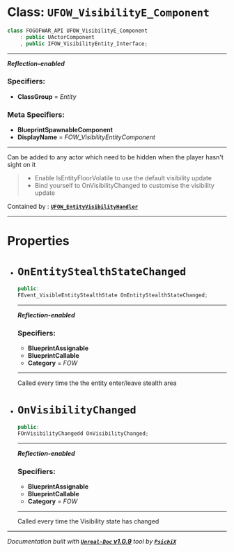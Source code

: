 # **Class: `UFOW_VisibilityE_Component`**

```cpp
class FOGOFWAR_API UFOW_VisibilityE_Component
    : public UActorComponent
    , public IFOW_VisibilityEntity_Interface;
```

---

**_Reflection-enabled_**

### Specifiers:
- **ClassGroup** = _Entity_

### Meta Specifiers:
- **BlueprintSpawnableComponent**
- **DisplayName** = _FOW_VisibilityEntityComponent_

---

Can be added to any actor which need to be hidden when the player hasn't sight on it

> - Enable IsEntityFloorVolatile to use the default visibility update
> - Bind yourself to OnVisibilityChanged to customise the visibility update

Contained by : [**`UFOW_EntityVisibilityHandler`**](/reference/classes/UFOW_EntityVisibilityHandler.md)

---

# **Properties**

* # __`OnEntityStealthStateChanged`__

    ```cpp
    public:
    FEvent_VisibleEntityStealthState OnEntityStealthStateChanged;
    ```
    
    ---
    
    **_Reflection-enabled_**
    
    ### Specifiers:
    - **BlueprintAssignable**
    - **BlueprintCallable**
    - **Category** = _FOW_
    
    ---
    
    Called every time the the entity enter/leave stealth area
    

* # __`OnVisibilityChanged`__

    ```cpp
    public:
    FOnVisibilityChangedd OnVisibilityChanged;
    ```
    
    ---
    
    **_Reflection-enabled_**
    
    ### Specifiers:
    - **BlueprintAssignable**
    - **BlueprintCallable**
    - **Category** = _FOW_
    
    ---
    
    Called every time the Visibility state has changed
    




---
_Documentation built with [**`Unreal-Doc` v1.0.9**](https://github.com/PsichiX/unreal-doc) tool by [**`PsichiX`**](https://github.com/PsichiX)_